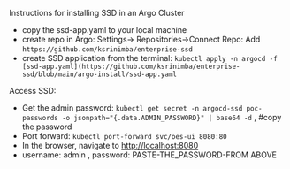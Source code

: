 Instructions for installing SSD in an Argo Cluster

- copy the ssd-app.yaml to your local machine
- create repo in Argo: Settings-> Repositories->Connect Repo: Add ```https://github.com/ksrinimba/enterprise-ssd```
- create SSD application from the terminal: ```kubectl apply -n argocd -f [ssd-app.yaml](https://github.com/ksrinimba/enterprise-ssd/blob/main/argo-install/ssd-app.yaml```

Access SSD: 
- Get the admin password: ```kubectl get secret -n argocd-ssd poc-passwords -o jsonpath="{.data.ADMIN_PASSWORD}" | base64 -d``` , #copy the password 
- Port forward: ```kubectl port-forward svc/oes-ui 8080:80```
- In the browser, navigate to [http://localhost:8080](http://localhost:8080)
- username: admin , password: PASTE-THE_PASSWORD-FROM ABOVE
